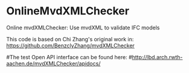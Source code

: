 # OnlineMvdXMLChecker
Online mvdXMLChecker: Use mvdXML to validate IFC models


This code is based on Chi Zhang's original work in: 	
https://github.com/BenzclyZhang/mvdXMLChecker



#The test Open API interface can be found here:
#http://lbd.arch.rwth-aachen.de/mvdXMLChecker/apidocs/